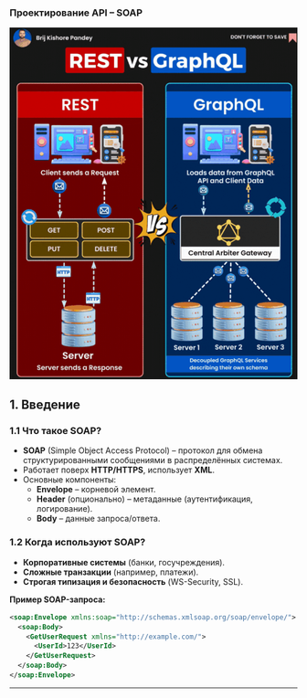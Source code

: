 ### **Проектирование API – SOAP**  


![alt text](img\rest-vs_graphQL.gif)

## **1. Введение**  
### **1.1 Что такое SOAP?**  
- **SOAP** (Simple Object Access Protocol) – протокол для обмена структурированными сообщениями в распределённых системах.  
- Работает поверх **HTTP/HTTPS**, использует **XML**.  
- Основные компоненты:  
  - **Envelope** – корневой элемент.  
  - **Header** (опционально) – метаданные (аутентификация, логирование).  
  - **Body** – данные запроса/ответа.  

### **1.2 Когда используют SOAP?**  
- **Корпоративные системы** (банки, госучреждения).  
- **Сложные транзакции** (например, платежи).  
- **Строгая типизация и безопасность** (WS-Security, SSL).  

**Пример SOAP-запроса:**  
```xml
<soap:Envelope xmlns:soap="http://schemas.xmlsoap.org/soap/envelope/">
  <soap:Body>
    <GetUserRequest xmlns="http://example.com/">
      <UserId>123</UserId>
    </GetUserRequest>
  </soap:Body>
</soap:Envelope>
```

---

